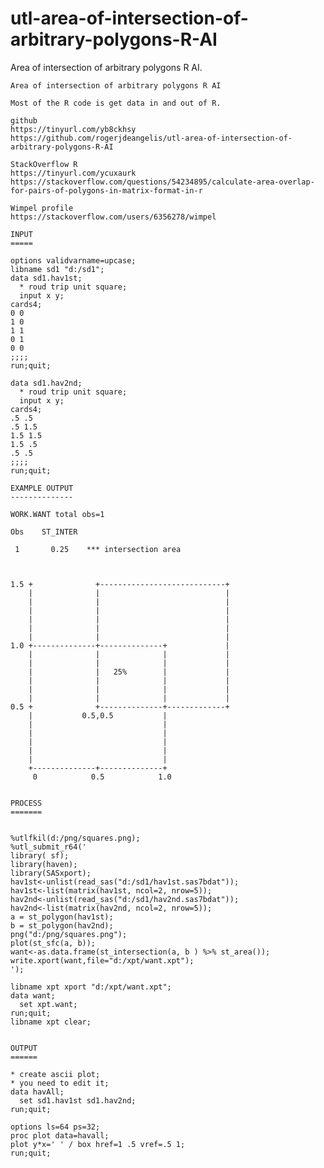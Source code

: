 # utl-area-of-intersection-of-arbitrary-polygons-R-AI
Area of intersection of arbitrary polygons R AI.

    Area of intersection of arbitrary polygons R AI

    Most of the R code is get data in and out of R.

    github
    https://tinyurl.com/yb8ckhsy
    https://github.com/rogerjdeangelis/utl-area-of-intersection-of-arbitrary-polygons-R-AI

    StackOverflow R
    https://tinyurl.com/ycuxaurk
    https://stackoverflow.com/questions/54234895/calculate-area-overlap-for-pairs-of-polygons-in-matrix-format-in-r

    Wimpel profile
    https://stackoverflow.com/users/6356278/wimpel

    INPUT
    =====

    options validvarname=upcase;
    libname sd1 "d:/sd1";
    data sd1.hav1st;
      * roud trip unit square;
      input x y;
    cards4;
    0 0
    1 0
    1 1
    0 1
    0 0
    ;;;;
    run;quit;

    data sd1.hav2nd;
      * roud trip unit square;
      input x y;
    cards4;
    .5 .5
    .5 1.5
    1.5 1.5
    1.5 .5
    .5 .5
    ;;;;
    run;quit;

    EXAMPLE OUTPUT
    --------------

    WORK.WANT total obs=1

    Obs    ST_INTER

     1       0.25    *** intersection area



    1.5 +              +----------------------------+
        |              |                            |
        |              |                            |
        |              |                            |
        |              |                            |
        |              |                            |
        |              |                            |
    1.0 +--------------+--------------+             |
        |              |              |             |
        |              |              |             |
        |              |   25%        |             |
        |              |              |             |
        |              |              |             |
        |              |              |             |
    0.5 +              +--------------+-------------+
        |           0.5,0.5           |
        |                             |
        |                             |
        |                             |
        |                             |
        |                             |
        +--------------+--------------+
         0            0.5            1.0


    PROCESS
    =======


    %utlfkil(d:/png/squares.png);
    %utl_submit_r64('
    library( sf);
    library(haven);
    library(SASxport);
    hav1st<-unlist(read_sas("d:/sd1/hav1st.sas7bdat"));
    hav1st<-list(matrix(hav1st, ncol=2, nrow=5));
    hav2nd<-unlist(read_sas("d:/sd1/hav2nd.sas7bdat"));
    hav2nd<-list(matrix(hav2nd, ncol=2, nrow=5));
    a = st_polygon(hav1st);
    b = st_polygon(hav2nd);
    png("d:/png/squares.png");
    plot(st_sfc(a, b));
    want<-as.data.frame(st_intersection(a, b ) %>% st_area());
    write.xport(want,file="d:/xpt/want.xpt");
    ');

    libname xpt xport "d:/xpt/want.xpt";
    data want;
      set xpt.want;
    run;quit;
    libname xpt clear;


    OUTPUT
    ======

    * create ascii plot;
    * you need to edit it;
    data havAll;
      set sd1.hav1st sd1.hav2nd;
    run;quit;

    options ls=64 ps=32;
    proc plot data=havall;
    plot y*x=' ' / box href=1 .5 vref=.5 1;
    run;quit;




